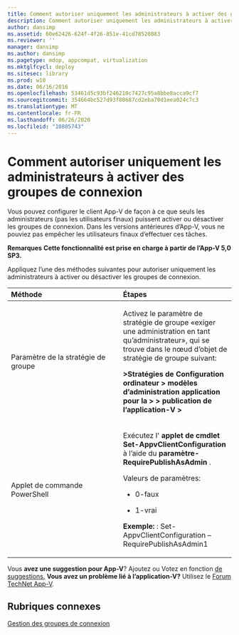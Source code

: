```yaml
---
title: Comment autoriser uniquement les administrateurs à activer des groupes de connexion
description: Comment autoriser uniquement les administrateurs à activer des groupes de connexion
author: dansimp
ms.assetid: 60e62426-624f-4f26-851e-41cd78520883
ms.reviewer: ''
manager: dansimp
ms.author: dansimp
ms.pagetype: mdop, appcompat, virtualization
ms.mktglfcycl: deploy
ms.sitesec: library
ms.prod: w10
ms.date: 06/16/2016
ms.openlocfilehash: 53461d5c93bf246210c7427c95a8bbe8acca9cf7
ms.sourcegitcommit: 354664bc527d93f80687cd2eba70d1eea024c7c3
ms.translationtype: MT
ms.contentlocale: fr-FR
ms.lasthandoff: 06/26/2020
ms.locfileid: "10805743"
---
```

# Comment autoriser uniquement les administrateurs à activer des groupes de connexion


Vous pouvez configurer le client App-V de façon à ce que seuls les administrateurs (pas les utilisateurs finaux) puissent activer ou désactiver les groupes de connexion. Dans les versions antérieures d’App-V, vous ne pouviez pas empêcher les utilisateurs finaux d’effectuer ces tâches.

**Remarques** 
 **Cette fonctionnalité est prise en charge à partir de l’App-V 5,0 SP3.**

 

Appliquez l’une des méthodes suivantes pour autoriser uniquement les administrateurs à activer ou désactiver les groupes de connexion.

<table>
<colgroup>
<col width="50%" />
<col width="50%" />
</colgroup>
<thead>
<tr class="header">
<th align="left">Méthode</th>
<th align="left">Étapes</th>
</tr>
</thead>
<tbody>
<tr class="odd">
<td align="left"><p>Paramètre de la stratégie de groupe</p></td>
<td align="left"><p>Activez le paramètre de stratégie de groupe «exiger une administration en tant qu’administrateur», qui se trouve dans le nœud d’objet de stratégie de groupe suivant:</p>
<p><strong>&gt;Stratégies de Configuration ordinateur &gt; modèles d’administration application pour la &gt; &gt; publication de l’application-V &gt;</strong></p></td>
</tr>
<tr class="even">
<td align="left"><p>Applet de commande PowerShell</p></td>
<td align="left"><p>Exécutez l' <strong> applet de cmdlet Set-AppvClientConfiguration </strong> à l’aide du <strong> paramètre-RequirePublishAsAdmin </strong> .</p>
<p>Valeurs de paramètres:</p>
<ul>
<li><p>0-faux</p></li>
<li><p>1-vrai</p></li>
</ul>
<p><strong>Exemple: </strong> : Set-AppvClientConfiguration – RequirePublishAsAdmin1</p></td>
</tr>
</tbody>
</table>

 

Vous **avez une suggestion pour App-V**? Ajoutez ou Votez en fonction [de suggestions.](http://appv.uservoice.com/forums/280448-microsoft-application-virtualization) **Vous avez un problème lié à l’application-V?** Utilisez le [Forum TechNet App-V](https://social.technet.microsoft.com/Forums/home?forum=mdopappv).

## Rubriques connexes


[Gestion des groupes de connexion](managing-connection-groups.md)

 

 





